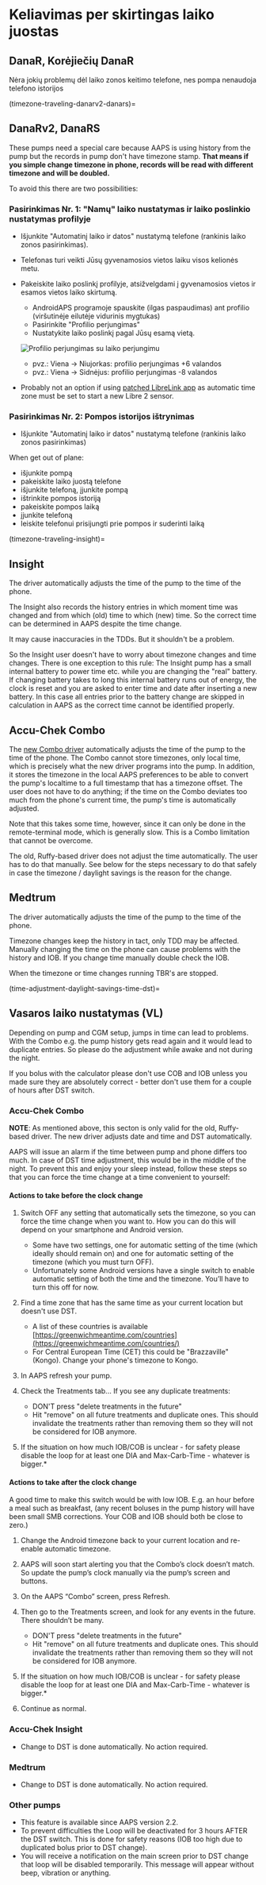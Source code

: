 # Keliavimas per skirtingas laiko juostas

## DanaR, Korėjiečių DanaR

Nėra jokių problemų dėl laiko zonos keitimo telefone, nes pompa nenaudoja telefono istorijos

(timezone-traveling-danarv2-danars)=

## DanaRv2, DanaRS

These pumps need a special care because AAPS is using history from the pump but the records in pump don't have timezone stamp. **That means if you simple change timezone in phone, records will be read with different timezone and will be doubled.**

To avoid this there are two possibilities:

### Pasirinkimas Nr. 1: "Namų" laiko nustatymas ir laiko poslinkio nustatymas profilyje

* Išjunkite "Automatinį laiko ir datos" nustatymą telefone (rankinis laiko zonos pasirinkimas).
* Telefonas turi veikti Jūsų gyvenamosios vietos laiku visos kelionės metu. 
* Pakeiskite laiko poslinkį profilyje, atsižvelgdami į gyvenamosios vietos ir esamos vietos laiko skirtumą. 
   
   * AndroidAPS programoje spauskite (ilgas paspaudimas) ant profilio (viršutinėje eilutėje vidurinis mygtukas)
   * Pasirinkite "Profilio perjungimas"
   * Nustatykite laiko poslinkį pagal Jūsų esamą vietą.
   
   ![Profilio perjungimas su laiko perjungimu](../images/ProfileSwitchTimeShift2.png)
   
   * pvz.: Viena -> Niujorkas: profilio perjungimas +6 valandos
   * pvz.: Viena -> Sidnėjus: profilio perjungimas -8 valandos
* Probably not an option if using [patched LibreLink app](#libre2-patched-librelink-app-with-xdrip) as automatic time zone must be set to start a new Libre 2 sensor.

### Pasirinkimas Nr. 2: Pompos istorijos ištrynimas

* Išjunkite "Automatinį laiko ir datos" nustatymą telefone (rankinis laiko zonos pasirinkimas)

When get out of plane:

* išjunkite pompą
* pakeiskite laiko juostą telefone
* išjunkite telefoną, įjunkite pompą
* ištrinkite pompos istoriją
* pakeiskite pompos laiką
* įjunkite telefoną
* leiskite telefonui prisijungti prie pompos ir suderinti laiką

(timezone-traveling-insight)=

## Insight

The driver automatically adjusts the time of the pump to the time of the phone.

The Insight also records the history entries in which moment time was changed and from which (old) time to which (new) time. So the correct time can be determined in AAPS despite the time change.

It may cause inaccuracies in the TDDs. But it shouldn't be a problem.

So the Insight user doesn't have to worry about timezone changes and time changes. There is one exception to this rule: The Insight pump has a small internal battery to power time etc. while you are changing the "real" battery. If changing battery takes to long this internal battery runs out of energy, the clock is reset and you are asked to enter time and date after inserting a new battery. In this case all entries prior to the battery change are skipped in calculation in AAPS as the correct time cannot be identified properly.

## Accu-Chek Combo

The [new Combo driver](../CompatiblePumps/Accu-Chek-Combo-Pump-v2.md) automatically adjusts the time of the pump to the time of the phone. The Combo cannot store timezones, only local time, which is precisely what the new driver programs into the pump. In addition, it stores the timezone in the local AAPS preferences to be able to convert the pump's localtime to a full timestamp that has a timezone offset. The user does not have to do anything; if the time on the Combo deviates too much from the phone's current time, the pump's time is automatically adjusted.

Note that this takes some time, however, since it can only be done in the remote-terminal mode, which is generally slow. This is a Combo limitation that cannot be overcome.

The old, Ruffy-based driver does not adjust the time automatically. The user has to do that manually. See below for the steps necessary to do that safely in case the timezone / daylight savings is the reason for the change.

## Medtrum

The driver automatically adjusts the time of the pump to the time of the phone.

Timezone changes keep the history in tact, only TDD may be affected. Manually changing the time on the phone can cause problems with the history and IOB. If you change time manually double check the IOB.

When the timezone or time changes running TBR's are stopped.

(time-adjustment-daylight-savings-time-dst)=

## Vasaros laiko nustatymas (VL)

Depending on pump and CGM setup, jumps in time can lead to problems. With the Combo e.g. the pump history gets read again and it would lead to duplicate entries. So please do the adjustment while awake and not during the night.

If you bolus with the calculator please don't use COB and IOB unless you made sure they are absolutely correct - better don't use them for a couple of hours after DST switch.

### Accu-Chek Combo

**NOTE**: As mentioned above, this secton is only valid for the old, Ruffy-based driver. The new driver adjusts date and time and DST automatically.

AAPS will issue an alarm if the time between pump and phone differs too much. In case of DST time adjustment, this would be in the middle of the night. To prevent this and enjoy your sleep instead, follow these steps so that you can force the time change at a time convenient to yourself:

#### Actions to take before the clock change

1. Switch OFF any setting that automatically sets the timezone, so you can force the time change when you want to. How you can do this will depend on your smartphone and Android version.
   
   * Some have two settings, one for automatic setting of the time (which ideally should remain on) and one for automatic setting of the timezone (which you must turn OFF).
   * Unfortunately some Android versions have a single switch to enable automatic setting of both the time and the timezone. You’ll have to turn this off for now.

2. Find a time zone that has the same time as your current location but doesn't use DST.
   
   * A list of these countries is available [https://greenwichmeantime.com/countries](https://greenwichmeantime.com/countries/)
   * For Central European Time (CET) this could be "Brazzaville" (Kongo). Change your phone's timezone to Kongo.

3. In AAPS refresh your pump.

4. Check the Treatments tab... If you see any duplicate treatments:
   
   * DON'T press "delete treatments in the future"
   * Hit "remove" on all future treatments and duplicate ones. This should invalidate the treatments rather than removing them so they will not be considered for IOB anymore.

5. If the situation on how much IOB/COB is unclear - for safety please disable the loop for at least one DIA and Max-Carb-Time - whatever is bigger.*

#### Actions to take after the clock change

A good time to make this switch would be with low IOB. E.g. an hour before a meal such as breakfast, (any recent boluses in the pump history will have been small SMB corrections. Your COB and IOB should both be close to zero.)

1. Change the Android timezone back to your current location and re-enable automatic timezone.
2. AAPS will soon start alerting you that the Combo’s clock doesn’t match. So update the pump’s clock manually via the pump’s screen and buttons.
3. On the AAPS “Combo” screen, press Refresh.
4. Then go to the Treatments screen, and look for any events in the future. There shouldn’t be many.
   
   * DON'T press "delete treatments in the future"
   * Hit "remove" on all future treatments and duplicate ones. This should invalidate the treatments rather than removing them so they will not be considered for IOB anymore.

5. If the situation on how much IOB/COB is unclear - for safety please disable the loop for at least one DIA and Max-Carb-Time - whatever is bigger.*

6. Continue as normal.

### Accu-Chek Insight

* Change to DST is done automatically. No action required.

### Medtrum

* Change to DST is done automatically. No action required.

### Other pumps

* This feature is available since AAPS version 2.2.
* To prevent difficulties the Loop will be deactivated for 3 hours AFTER the DST switch. This is done for safety reasons (IOB too high due to duplicated bolus prior to DST change).
* You will receive a notification on the main screen prior to DST change that loop will be disabled temporarily. This message will appear without beep, vibration or anything.